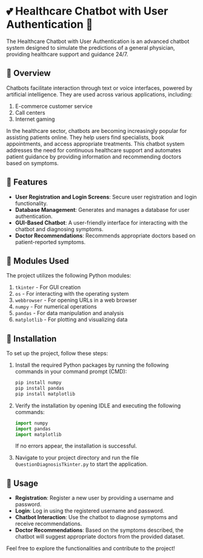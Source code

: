 # :two_hearts: Healthcare Chatbot with User Authentication 🤖

The Healthcare Chatbot with User Authentication is an advanced chatbot system designed to simulate the predictions of a general physician, providing healthcare support and guidance 24/7.

## :page_with_curl: Overview

Chatbots facilitate interaction through text or voice interfaces, powered by artificial intelligence. They are used across various applications, including:

1. E-commerce customer service
2. Call centers
3. Internet gaming

In the healthcare sector, chatbots are becoming increasingly popular for assisting patients online. They help users find specialists, book appointments, and access appropriate treatments. This chatbot system addresses the need for continuous healthcare support and automates patient guidance by providing information and recommending doctors based on symptoms.

## :card_index: Features

- **User Registration and Login Screens**: Secure user registration and login functionality.
- **Database Management**: Generates and manages a database for user authentication.
- **GUI-Based Chatbot**: A user-friendly interface for interacting with the chatbot and diagnosing symptoms.
- **Doctor Recommendations**: Recommends appropriate doctors based on patient-reported symptoms.

## :scroll: Modules Used

The project utilizes the following Python modules:

1. `tkinter` - For GUI creation
2. `os` - For interacting with the operating system
3. `webbrowser` - For opening URLs in a web browser
4. `numpy` - For numerical operations
5. `pandas` - For data manipulation and analysis
6. `matplotlib` - For plotting and visualizing data

## :white_square_button: Installation

To set up the project, follow these steps:

1. Install the required Python packages by running the following commands in your command prompt (CMD):

    ```bash
    pip install numpy
    pip install pandas
    pip install matplotlib
    ```

2. Verify the installation by opening IDLE and executing the following commands:

    ```python
    import numpy
    import pandas
    import matplotlib
    ```

    If no errors appear, the installation is successful.

3. Navigate to your project directory and run the file `QuestionDiagnosisTkinter.py` to start the application.

## :memo: Usage

- **Registration**: Register a new user by providing a username and password.
- **Login**: Log in using the registered username and password.
- **Chatbot Interaction**: Use the chatbot to diagnose symptoms and receive recommendations.
- **Doctor Recommendations**: Based on the symptoms described, the chatbot will suggest appropriate doctors from the provided dataset.

Feel free to explore the functionalities and contribute to the project!

